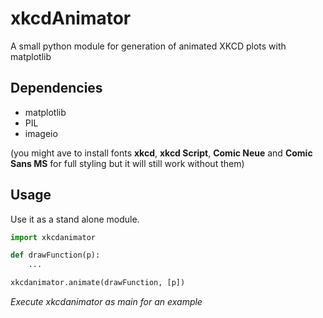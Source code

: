 # xkcdAnimator
A small python module for generation of animated XKCD plots with matplotlib

## Dependencies
- matplotlib
- PIL
- imageio

(you might ave to install fonts **xkcd**, **xkcd Script**, **Comic Neue** and **Comic Sans MS** for full styling but it will still work without them)

## Usage

Use it as a stand alone module.

```python
import xkcdanimator

def drawFunction(p):
    ...

xkcdanimator.animate(drawFunction, [p])
```

*Execute xkcdanimator as main for an example*